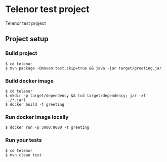 # Telenor test project

Telenor test project

## Project setup

### Build project

```
$ cd telenor
$ mvn package -Dmaven.test.skip=true && java -jar target/greeting.jar
```

### Build docker image

```
$ cd telenor
$ mkdir -p target/dependency && (cd target/dependency; jar -xf ../*.jar)
$ docker build -t greeting 
```

### Run docker image locally

```
$ docker run -p 5000:8080 -t greeting
```

### Run your tests

```
$ cd telenor
$ mvn clean test
```